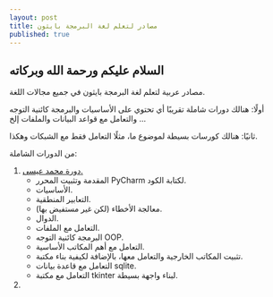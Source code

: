 ```yaml
---
layout: post
title: مصادر لتعلم لغة البرمجة بايثون
published: true
---
```

## السلام عليكم ورحمة الله وبركاته

مصادر عربية لتعلم لغة البرمجة بايثون في جميع مجالات اللغة.

أولًا: هنالك دورات شاملة تقريبًا أي تحتوي على الأساسيات والبرمجة كائنية التوجه والتعامل مع قواعد البيانات والملفات إلخ ...

ثانيًا: هنالك كورسات بسيطة لموضوع ما، مثلًا التعامل فقط مع الشبكات وهكذا.

من الدورات الشاملة:

1. [دورة محمد عيسى.](https://www.youtube.com/playlist?list=PLMYF6NkLrdN98I0nEXOuR_gK8b4w-NJcN)
   - المقدمة وتثبيت المحرر PyCharm لكتابة الكود.
   - الأساسيات.
   - التعابير المنطقية.
   - معالجة الأخطاء (لكن غير مستفيض بها).
   - الدوال.
   - التعامل مع الملفات.
   - البرمجة كائنية التوجه OOP.
   - التعامل مع أهم المكاتب الأساسية.
   - تثبيت المكاتب الخارجية والتعامل معها، بالإضافة لكيفية بناء مكتبة.
   - التعامل مع قاعدة بيانات sqlite.
   - التعامل مع مكتبة tkinter لبناء واجهة بسيطة.
2. 